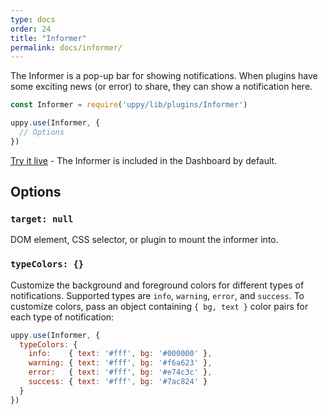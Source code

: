 ```yaml
---
type: docs
order: 24
title: "Informer"
permalink: docs/informer/
---
```


The Informer is a pop-up bar for showing notifications. When plugins have some exciting news (or error) to share, they can show a notification here.

```js
const Informer = require('uppy/lib/plugins/Informer')

uppy.use(Informer, {
  // Options
})
```

[Try it live](/examples/dashboard/) - The Informer is included in the Dashboard by default.

## Options

### `target: null`

DOM element, CSS selector, or plugin to mount the informer into.

### `typeColors: {}`

Customize the background and foreground colors for different types of notifications. Supported types are `info`, `warning`, `error`, and `success`. To customize colors, pass an object containing `{ bg, text }` color pairs for each type of notification:

```js
uppy.use(Informer, {
  typeColors: {
    info:    { text: '#fff', bg: '#000000' },
    warning: { text: '#fff', bg: '#f6a623' },
    error:   { text: '#fff', bg: '#e74c3c' },
    success: { text: '#fff', bg: '#7ac824' }
  }
})
```
